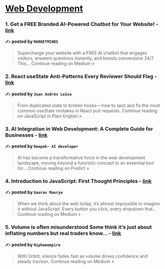 
<h1><a href=https://medium.com/tag/web-development/recommended target="_blank" rel="noopener noreferrer">Web Development</a></h1>
<h3>1. Get a FREE Branded AI-Powered Chatbot for Your Website! - <a href="https://medium.com/@market.minds/get-a-free-branded-ai-powered-chatbot-for-your-website-9a7493ab275e?source=rss------web_development-5" target="_blank" rel="noopener noreferrer">link</a></h3>

✍️ **posted by `MARKETMINDS`**

<blockquote>Supercharge your website with a FREE AI chatbot that engages visitors, answers questions instantly, and boosts conversions 24/7. This…
Continue reading on Medium »</blockquote>

<h3>2. React useState Anti-Patterns Every Reviewer Should Flag - <a href="https://javascript.plainenglish.io/react-usestate-anti-patterns-every-reviewer-should-flag-52f41742cd16?source=rss------web_development-5" target="_blank" rel="noopener noreferrer">link</a></h3>

✍️ **posted by `Juan Andrés Leiva`**

<blockquote>From duplicated state to broken hooks — how to spot and fix the most common useState mistakes in React pull requests.
Continue reading on JavaScript in Plain English »</blockquote>

<h3>3. AI Integration in Web Development: A Complete Guide for Businesses - <a href="https://medium.com/predict/ai-integration-in-web-development-a-complete-guide-for-businesses-b6f407469f0c?source=rss------web_development-5" target="_blank" rel="noopener noreferrer">link</a></h3>

✍️ **posted by `Deepak- AI developer`**

<blockquote>AI has become a transformative force in the web development landscape, moving beyond a futuristic concept to an essential tool for…
Continue reading on Predict »</blockquote>

<h3>4. Introduction to JavaScript: First Thought Principles - <a href="https://medium.com/@gauravkmaurya09/introduction-to-javascript-first-thought-principles-f8f44bff68e9?source=rss------web_development-5" target="_blank" rel="noopener noreferrer">link</a></h3>

✍️ **posted by `Gaurav Maurya`**

<blockquote>When we think about the web today, it’s almost impossible to imagine it without JavaScript. Every button you click, every dropdown that…
Continue reading on Medium »</blockquote>

<h3>5. Volume is often misunderstood
Some think it’s just about inflating numbers but real traders know… - <a href="https://niphemempire.medium.com/volume-is-often-misunderstood-some-think-its-just-about-inflating-numbers-but-real-traders-know-33d197c53e4c?source=rss------web_development-5" target="_blank" rel="noopener noreferrer">link</a></h3>

✍️ **posted by `Niphemempire`**

<blockquote>With Orbitt, silence fades fast as volume drives confidence and steady traction.
Continue reading on Medium »</blockquote>


